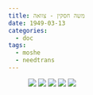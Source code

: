 ```yaml
---
title: משה חסקין - צוואה
date: 1949-03-13
categories:
  - doc
tags:
  - moshe
  - needtrans
---
```


<figure class="half">
    <a  href="/haskindocs/assets/images/1949-03-13-moshe-will-1.jpg">
    <img src="/haskindocs/assets/images/1949-03-13-moshe-will-1.jpg"></a>
    <a  href="/haskindocs/assets/images/1949-03-13-moshe-will-2.jpg">
    <img src="/haskindocs/assets/images/1949-03-13-moshe-will-2.jpg"></a>
    <a  href="/haskindocs/assets/images/1949-03-13-moshe-will-3.jpg">
    <img src="/haskindocs/assets/images/1949-03-13-moshe-will-3.jpg"></a>
    <a  href="/haskindocs/assets/images/1949-03-13-moshe-will-4.jpg">
    <img src="/haskindocs/assets/images/1949-03-13-moshe-will-4.jpg"></a>
    <a  href="/haskindocs/assets/images/1949-03-13-moshe-will-5.jpg">
    <img src="/haskindocs/assets/images/1949-03-13-moshe-will-5.jpg"></a>
</figure>

